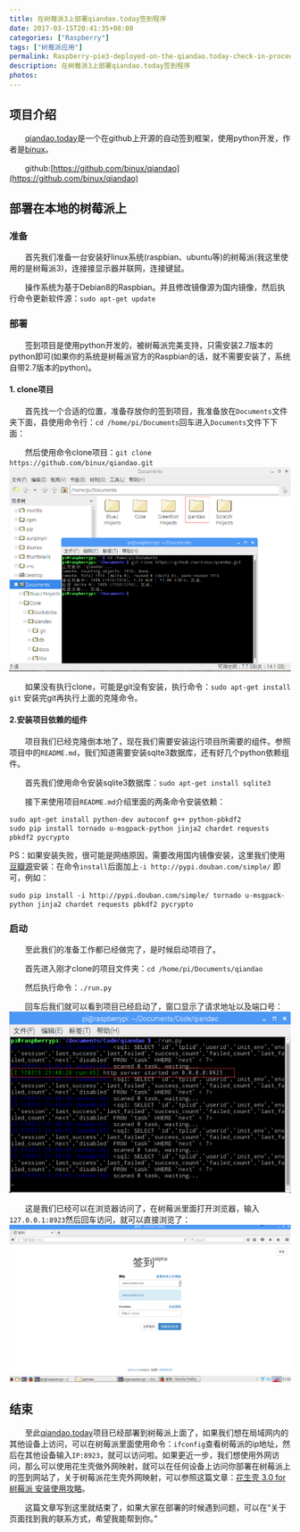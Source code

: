 ```yaml
---
title: 在树莓派3上部署qiandao.today签到程序
date: 2017-03-15T20:41:35+08:00
categories: ["Raspberry"]
tags: ["树莓派应用"]
permalink: Raspberry-pie3-deployed-on-the-qiandao.today-check-in-procedures
description: 在树莓派3上部署qiandao.today签到程序
photos:
---
```

## 项目介绍
　　[qiandao.today](https://qiandao.today/)是一个在github上开源的自动签到框架，使用python开发，作者是[binux](http://binux.me/)。

　　github:[https://github.com/binux/qiandao](https://github.com/binux/qiandao)
## 部署在本地的树莓派上

### 准备
　　首先我们准备一台安装好linux系统(raspbian、ubuntu等)的树莓派(我这里使用的是树莓派3)，连接接显示器并联网，连接键鼠。
<!--more-->
　　操作系统为基于Debian8的Raspbian。并且修改镜像源为国内镜像，然后执行命令更新软件源：`sudo apt-get update`
### 部署 
　　签到项目是使用python开发的，被树莓派完美支持，只需安装2.7版本的python即可(如果你的系统是树莓派官方的Raspbian的话，就不需要安装了，系统自带2.7版本的python)。
#### 1. clone项目
　　首先找一个合适的位置，准备存放你的签到项目，我准备放在`Documents`文件夹下面，县使用命令行：`cd /home/pi/Documents`回车进入`Documents`文件下下面：

　　然后使用命令clone项目：`git clone https://github.com/binux/qiandao.git`
![](/image/raspberry/pi-1.png)

　　如果没有执行clone，可能是git没有安装，执行命令：`sudo apt-get install git`  安装完git再执行上面的克隆命令。
#### 2.安装项目依赖的组件
　　项目我们已经克隆倒本地了，现在我们需要安装运行项目所需要的组件。参照项目中的`README.md`，我们知道需要安装sqlte3数据库，还有好几个python依赖组件。

　　首先我们使用命令安装sqlite3数据库：`sudo apt-get install sqlite3`

　　接下来使用项目`README.md`介绍里面的两条命令安装依赖：
```shell
sudo apt-get install python-dev autoconf g++ python-pbkdf2
sudo pip install tornado u-msgpack-python jinja2 chardet requests pbkdf2 pycrypto
```

PS：如果安装失败，很可能是网络原因，需要改用国内镜像安装，这里我们使用[豆瓣源](https://www.douban.com/note/302711300/)安装：在命令`install`后面加上`-i http://pypi.douban.com/simple/` 即可，例如：
```shell
sudo pip install -i http://pypi.douban.com/simple/ tornado u-msgpack-python jinja2 chardet requests pbkdf2 pycrypto
```

### 启动
　　至此我们的准备工作都已经做完了，是时候启动项目了。

　　首先进入刚才clone的项目文件夹：`cd /home/pi/Documents/qiandao`

　　然后执行命令：`./run.py`

　　回车后我们就可以看到项目已经启动了，窗口显示了请求地址以及端口号：
![](/image/raspberry/pi-2.png)

　　这是我们已经可以在浏览器访问了，在树莓派里面打开浏览器，输入`127.0.0.1:8923`然后回车访问，就可以直接浏览了：
![](/image/raspberry/pi-3.png)

## 结束
　　至此[qiandao.today](https://qiandao.today/)项目已经部署到树莓派上面了，如果我们想在局域网内的其他设备上访问，可以在树莓派里面使用命令：`ifconfig`查看树莓派的ip地址，然后在其他设备输入`IP:8923`，就可以访问啦。如果更近一步，我们想使用外网访问，那么可以使用花生壳做外网映射，就可以在任何设备上访问你部署在树莓派上的签到网站了，关于树莓派花生壳外网映射，可以参照这篇文章：[花生壳 3.0 for 树莓派 安装使用攻略](http://service.oray.com/question/2680.html)。

　　这篇文章写到这里就结束了，如果大家在部署的时候遇到问题，可以在“关于页面找到我的联系方式，希望我能帮到你。”
